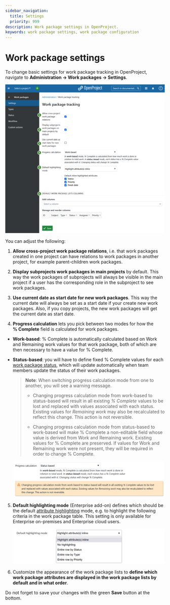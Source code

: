 ```yaml
---
sidebar_navigation:
  title: Settings
  priority: 999
description: Work package settings in OpenProject.
keywords: work package settings, work package configuration
---
```

# Work package settings

To change basic settings for work package tracking in OpenProject, navigate to **Administration → Work packages → Settings**.

![work-package-settings-administration](openproject_system_guide_work_package_settings.png)

You can adjust the following:

1. **Allow cross-project work package relations**, i.e. that work packages created in one project can have relations to work packages in another project, for example parent-children work packages.

2. **Display subprojects work packages in main projects** by default. This way the work packages of subprojects will always be visible in the main project if a user has the corresponding role in the subproject to see work packages.

3. **Use current date as start date for new work packages**. This way the current date will always be set as a start date if your create new work packages. Also, if you copy projects, the new work packages will get the current date as start date.

4. **Progress calculation** lets you pick between two modes for how the **%&nbsp;Complete** field is calculated for work packages.
  - **Work-based**: %&nbsp;Complete is automatically calculated based on Work and Remaining work values for that work package, both of which are then necessary to have a value for %&nbsp;Complete.

  - **Status-based**: you will have to define fixed %&nbsp;Complete values for each [work package status](../work-package-status), which will update automatically when team members update the status of their work packages.

    > **Note**:  When switching progress calculation mode from one to another, you will see a warning message.
    >
    > - Changing progress calculation mode from work-based to status-based will result in all existing *% Complete* values to be lost and replaced with values associated with each status. Existing values for *Remaining work* may also be recalculated to reflect this change. This action is not reversible.
    >
    > - Changing progress calculation mode from status-based to work-based will make % Complete a non-editable field whose value is derived from Work and Remaining work. Existing values for % Complete are preserved. If values for Work and Remaining work were not present, they will be required in order to change % Complete.
    
    ![Warning message when changing progress calculation mode in OpenProject administration](openproject_system_guide_work_package_settings_warning.png)
    
    

5. **Default highlighting mode** (Enterprise add-on) defines which should be the default [attribute highlighting](../../../user-guide/work-packages/work-package-table-configuration/#attribute-highlighting-enterprise-add-on) mode, e.g. to highlight the following criteria in the work package table. This setting is only available for Enterprise on-premises and Enterprise cloud users.

   ![default highlighting mode](openproject_system_guide_default_highlighting_mode.png)

6. Customize the appearance of the work package lists to **define which work package attributes are displayed in the work package lists by default and in what order**.

Do not forget to save your changes with the green **Save** button at the bottom.
